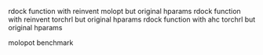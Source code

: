 


rdock function with reinvent molopt but original hparams
rdock function with reinvent torchrl but original hparams
rdock function with ahc torchrl but original hparams


molopot benchmark 

